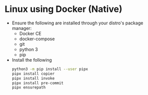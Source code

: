 # Linux using Docker (Native)

- Ensure the following are installed through your distro's package manager:
  - Docker CE
  - docker-compose
  - git
  - python 3
  - pip
- Install the following
  ```bash
  python3 -m pip install --user pipx
  pipx install copier
  pipx install invoke
  pipx install pre-commit
  pipx ensurepath
  ```
